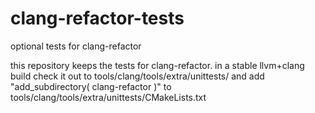 clang-refactor-tests
====================

optional tests for clang-refactor

this repository keeps the tests for clang-refactor.
in a stable llvm+clang build check it out to tools/clang/tools/extra/unittests/
and add "add_subdirectory( clang-refactor )" to tools/clang/tools/extra/unittests/CMakeLists.txt


